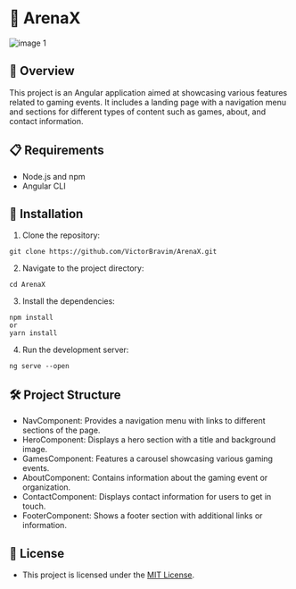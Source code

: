 # 👾 ArenaX

![image 1](https://github.com/VictorBravim/ArenaX/assets/122113588/66c50612-f8b7-4522-9043-05da0c0114aa)

## 🚀 Overview 

This project is an Angular application aimed at showcasing various features related to gaming events. It includes a landing page with a navigation menu and sections for different types of content such as games, about, and contact information.

## 📋 Requirements

- Node.js and npm 
- Angular CLI

## 🔧 Installation

1. Clone the repository:

```
git clone https://github.com/VictorBravim/ArenaX.git
```

2. Navigate to the project directory:

```
cd ArenaX
```

3. Install the dependencies:

```
npm install
or
yarn install
```

4. Run the development server:

```
ng serve --open
```

## 🛠️ Project Structure

- NavComponent: Provides a navigation menu with links to different sections of the page.
- HeroComponent: Displays a hero section with a title and background image.
- GamesComponent: Features a carousel showcasing various gaming events.
- AboutComponent: Contains information about the gaming event or organization.
- ContactComponent: Displays contact information for users to get in touch.
- FooterComponent: Shows a footer section with additional links or information.

## 📄 License

- This project is licensed under the [MIT License](LICENSE).
